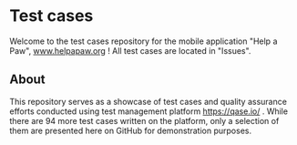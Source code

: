 # Test cases

Welcome to the test cases repository for the mobile application "Help a Paw", www.helpapaw.org ! All test cases are located in "Issues".

## About

This repository serves as a showcase of test cases and quality assurance efforts conducted using test management platform https://qase.io/ . While there are 94 more test cases written on the platform, only a selection of them are presented here on GitHub for demonstration purposes.
